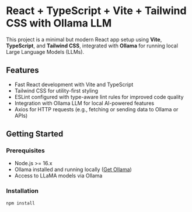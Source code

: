 # React + TypeScript + Vite + Tailwind CSS with Ollama LLM

This project is a minimal but modern React app setup using **Vite**, **TypeScript**, and **Tailwind CSS**, integrated with **Ollama** for running local Large Language Models (LLMs).

## Features

- Fast React development with Vite and TypeScript
- Tailwind CSS for utility-first styling
- ESLint configured with type-aware lint rules for improved code quality
- Integration with Ollama LLM for local AI-powered features
- Axios for HTTP requests (e.g., fetching or sending data to Ollama or APIs)

## Getting Started

### Prerequisites

- Node.js >= 16.x
- Ollama installed and running locally ([Get Ollama](https://ollama.com))
- Access to LLaMA models via Ollama

### Installation

```bash
npm install
```
